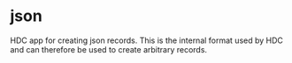 json
====

HDC app for creating json records. This is the internal format used by HDC and can therefore be used to create arbitrary records.
